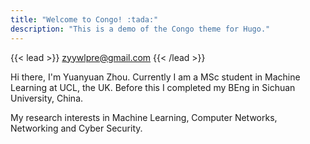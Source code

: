 ```yaml
---
title: "Welcome to Congo! :tada:"
description: "This is a demo of the Congo theme for Hugo."
---
```


{{< lead >}}
zyywlpre@gmail.com
{{< /lead >}}

Hi there, I'm Yuanyuan Zhou. Currently I am a MSc student in Machine Learning at UCL, the UK. Before this I completed my BEng in Sichuan University, China.    

My research interests in Machine Learning, Computer Networks, Networking and Cyber Security.
